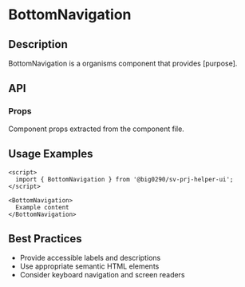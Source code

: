 # BottomNavigation

## Description

BottomNavigation is a organisms component that provides [purpose].

## API

### Props

Component props extracted from the component file.

## Usage Examples

```svelte
<script>
  import { BottomNavigation } from '@big0290/sv-prj-helper-ui';
</script>

<BottomNavigation>
  Example content
</BottomNavigation>
```

## Best Practices

- Provide accessible labels and descriptions
- Use appropriate semantic HTML elements
- Consider keyboard navigation and screen readers
